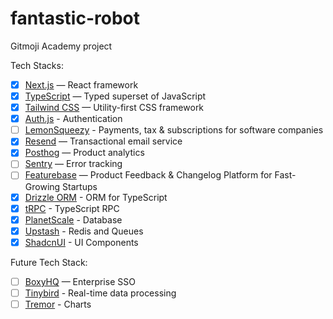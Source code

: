 # fantastic-robot

Gitmoji Academy project

Tech Stacks:

- [x] [Next.js](https://nextjs.org/) — React framework
- [x] [TypeScript](https://www.typescriptlang.org/) — Typed superset of JavaScript
- [x] [Tailwind CSS](https://tailwindcss.com/) — Utility-first CSS framework
- [x] [Auth.js](https://authjs.dev/) - Authentication
- [ ] [LemonSqueezy](https://lemonsqueezy.com/) - Payments, tax & subscriptions for software companies
- [x] [Resend](https://resend.com/) — Transactional email service
- [x] [Posthog](https://posthog.com/) — Product analytics
- [ ] [Sentry](https://sentry.io/) — Error tracking
- [ ] [Featurebase](https://www.featurebase.app/) — Product Feedback & Changelog Platform for Fast-Growing Startups
- [x] [Drizzle ORM](https://orm.drizzle.team/) - ORM for TypeScript
- [x] [tRPC](https://trpc.io/) - TypeScript RPC
- [x] [PlanetScale](https://planetscale.com/) - Database
- [x] [Upstash](https://upstash.com/) - Redis and Queues
- [x] [ShadcnUI](https://ui.shadcn.com/) - UI Components

Future Tech Stack:

- [ ] [BoxyHQ](https://www.boxyhq.com/) — Enterprise SSO
- [ ] [Tinybird](https://www.tinybird.co/) - Real-time data processing
- [ ] [Tremor](https://www.tremor.so/) - Charts
